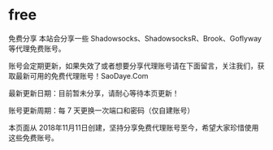 # free

免费分享
本站会分享一些 Shadowsocks、ShadowsocksR、Brook、Goflyway 等代理免费账号。

账号会定期更新，如果失效了或者想要分享代理账号请在下面留言，关注我们，获取最新可用的免费代理账号！SaoDaye.Com

最新更新日期：目前暂未分享，请耐心等待本页更新！

账号更新周期：每 7 天更换一次端口和密码（仅自建账号）

本页面从 2018年11月11日创建，坚持分享免费代理账号至今，希望大家珍惜使用这些免费账号。
